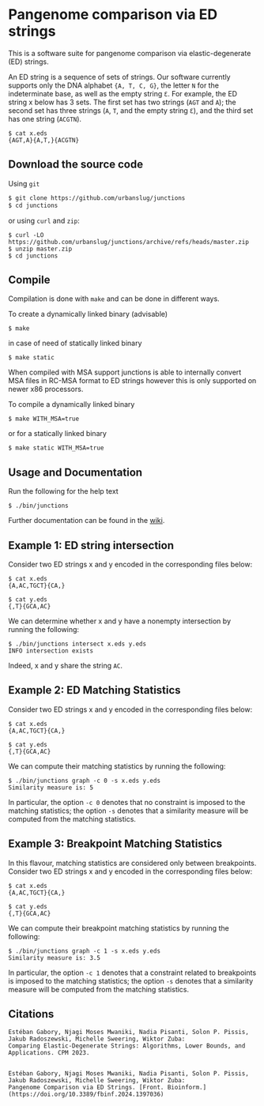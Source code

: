 # Pangenome comparison via ED strings

This is a software suite for pangenome comparison via elastic-degenerate (ED) strings.

An ED string is a sequence of sets of strings. Our software currently supports only the DNA alphabet `{A, T, C, G}`, the letter `N` for the indeterminate base, as well as the empty string `Ɛ`. For example, the ED string x below has 3 sets. The first set has two strings (`AGT` and `A`); the second set has three strings (`A`, `T`, and the empty string `Ɛ`), and the third set has one string (`ACGTN`).

```
$ cat x.eds
{AGT,A}{A,T,}{ACGTN}
```

## Download the source code

Using `git`
```sh
$ git clone https://github.com/urbanslug/junctions
$ cd junctions
```

or using `curl` and `zip`:
```
$ curl -LO https://github.com/urbanslug/junctions/archive/refs/heads/master.zip
$ unzip master.zip
$ cd junctions
```

## Compile

Compilation is done with `make` and can be done in different ways.

To create a dynamically linked binary (advisable)
```
$ make
```

in case of need of statically linked binary
```
$ make static
```

When compiled with MSA support junctions is able to internally convert MSA 
files in RC-MSA format to ED strings however this is only supported on newer 
x86 processors.

To compile a dynamically linked binary
```
$ make WITH_MSA=true
```

or for a statically linked binary
```
$ make static WITH_MSA=true
```

## Usage and Documentation
Run the following for the help text

```
$ ./bin/junctions
```

Further documentation can be found in the [wiki](https://github.com/urbanslug/junctions/wiki).


## Example 1: ED string intersection
Consider two ED strings x and y encoded in the corresponding files below:

```
$ cat x.eds 
{A,AC,TGCT}{CA,}
```

```
$ cat y.eds 
{,T}{GCA,AC}
```

We can determine whether x and y have a nonempty intersection by running the following:

```
$ ./bin/junctions intersect x.eds y.eds 
INFO intersection exists
```
Indeed, x and y share the string `AC`.

## Example 2: ED Matching Statistics
Consider two ED strings x and y encoded in the corresponding files below:

```
$ cat x.eds 
{A,AC,TGCT}{CA,}
```

```
$ cat y.eds 
{,T}{GCA,AC}
```
We can compute their matching statistics by running the following:

```
$ ./bin/junctions graph -c 0 -s x.eds y.eds 
Similarity measure is: 5
```

In particular, the option `-c 0` denotes that no constraint is imposed to the
matching statistics; the option `-s` denotes that a similarity measure will be
computed from the matching statistics.

## Example 3: Breakpoint Matching Statistics
In this flavour, matching statistics are considered only between breakpoints.
Consider two ED strings x and y encoded in the corresponding files below:

```
$ cat x.eds 
{A,AC,TGCT}{CA,}
```

```
$ cat y.eds 
{,T}{GCA,AC}

```
We can compute their breakpoint matching statistics by running the following:

```
$ ./bin/junctions graph -c 1 -s x.eds y.eds 
Similarity measure is: 3.5
```

In particular, the option `-c 1` denotes that a constraint related to breakpoints 
is imposed to the matching statistics; the option `-s` denotes that a similarity 
measure will be computed from the matching statistics.

## Citations

```
Estéban Gabory, Njagi Moses Mwaniki, Nadia Pisanti, Solon P. Pissis, Jakub Radoszewski, Michelle Sweering, Wiktor Zuba:
Comparing Elastic-Degenerate Strings: Algorithms, Lower Bounds, and Applications. CPM 2023.


Estéban Gabory, Njagi Moses Mwaniki, Nadia Pisanti, Solon P. Pissis, Jakub Radoszewski, Michelle Sweering, Wiktor Zuba:
Pangenome Comparison via ED Strings. [Front. Bioinform.](https://doi.org/10.3389/fbinf.2024.1397036)

```
